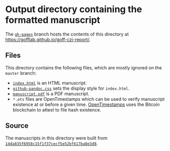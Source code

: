 # Output directory containing the formatted manuscript

The [`gh-pages`](https://github.com/gofflab/goff-czi-report/tree/gh-pages) branch hosts the contents of this directory at https://gofflab.github.io/goff-czi-report/.

## Files

This directory contains the following files, which are mostly ignored on the `master` branch:

+ [`index.html`](index.html) is an HTML manuscript.
+ [`github-pandoc.css`](github-pandoc.css) sets the display style for `index.html`.
+ [`manuscript.pdf`](manuscript.pdf) is a PDF manuscript.
+ `*.ots` files are OpenTimestamps which can be used to verify manuscript existence at or before a given time.
  [OpenTimestamps](opentimestamps.org) uses the Bitcoin blockchain to attest to file hash existence.

## Source

The manuscripts in this directory were built from
[`14da835f6958c15f1f37cecf5e52bf617ba8e3d8`](https://github.com/gofflab/goff-czi-report/commit/14da835f6958c15f1f37cecf5e52bf617ba8e3d8).
